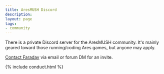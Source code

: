 ```yaml
---
title: AresMUSH Discord
description: 
layout: page
tags:
- community
---
```


There is a private Discord server for the AresMUSH community. It's mainly geared toward those running/coding Ares games, but anyone may apply. 

[Contact Faraday](/feedback.html) via email or forum DM for an invite. 

{% include conduct.html %}